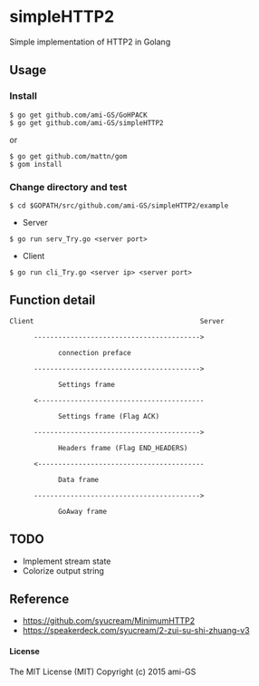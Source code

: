 simpleHTTP2
===========

Simple implementation of HTTP2 in Golang

## Usage

### Install
```
$ go get github.com/ami-GS/GoHPACK
$ go get github.com/ami-GS/simpleHTTP2
```
or
```
$ go get github.com/mattn/gom
$ gom install
```

### Change directory and test
```
$ cd $GOPATH/src/github.com/ami-GS/simpleHTTP2/example
```

* Server
```
$ go run serv_Try.go <server port>
```

* Client
```
$ go run cli_Try.go <server ip> <server port>
```


## Function detail

```
Client                                         Server

      ----------------------------------------->

            connection preface

      ----------------------------------------->

            Settings frame

      <-----------------------------------------

            Settings frame (Flag ACK)

      ----------------------------------------->

            Headers frame (Flag END_HEADERS)

      <-----------------------------------------

            Data frame

      ----------------------------------------->

            GoAway frame
```

## TODO
* Implement stream state
* Colorize output string

## Reference
* https://github.com/syucream/MinimumHTTP2
* https://speakerdeck.com/syucream/2-zui-su-shi-zhuang-v3

#### License
The MIT License (MIT) Copyright (c) 2015 ami-GS